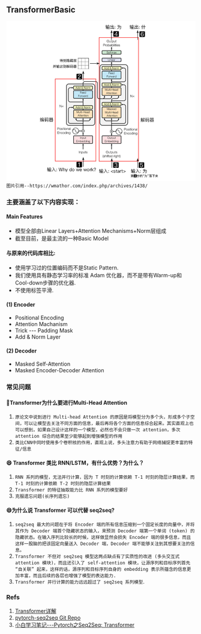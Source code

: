 ## TransformerBasic

![img_1.png](img_1.png)
`图片引用--https://wmathor.com/index.php/archives/1438/`

### 主要涵盖了以下内容实现：

#### Main Features

- 模型全部由Linear Layers+Attention Mechanisms+Norm层组成
- 截至目前，是最主流的一种Basic Model

#### 与原来的代码库相比:

- 使用学习过的位置编码而不是Static Pattern.
- 我们使用具有静态学习率的标准 Adam 优化器，而不是带有Warm-up和Cool-down步骤的优化器.
- 不使用标签平滑.

#### (1) Encoder

- Positional Encoding
- Attention Machanism
- Trick --- Padding Mask
- Add & Norm Layer

#### (2) Decoder

- Masked Self-Attention
- Masked Encoder-Decoder Attention

### 常见问题

#### 🚀️Transformer为什么要进行Multi-Head Attention

1. `原论文中说到进行 Multi-head Attention 的原因是将模型分为多个头，形成多个子空间，可以让模型去关注不同方面的信息，最后再将各个方面的信息综合起来。其实直观上也可以想到，如果自己设计这样的一个模型，必然也不会只做一次 attention，多次 attention 综合的结果至少能够起到增强模型的作用`
2. `类比CNN中同时使用多个卷积核的作用，直观上说，多头注意力有助于网络捕捉更丰富的特征/信息`

#### 😄 Transformer 类比 RNN/LSTM，有什么优势？为什么？

1. `RNN 系列的模型，无法并行计算，因为 T 时刻的计算依赖 T-1 时刻的隐层计算结果，而 T-1 时刻的计算依赖 T-2 时刻的隐层计算结果`
2. `Transformer 的特征抽取能力比 RNN 系列的模型要好`
3. `克服遗忘问题(长序列遗忘)`

#### 😄为什么说 Transformer 可以代替 seq2seq?

1. `seq2seq 最大的问题在于将 Encoder 端的所有信息压缩到一个固定长度的向量中，并将其作为 Decoder 端首个隐藏状态的输入，来预测 Decoder 端第一个单词 (token) 的隐藏状态。在输入序列比较长的时候，这样做显然会损失 Encoder 端的很多信息，而且这样一股脑的把该固定向量送入 Decoder 端，Decoder 端不能够关注到其想要关注的信息。`
2. `Transformer 不但对 seq2seq 模型这两点缺点有了实质性的改进 (多头交互式 attention 模块)，而且还引入了 self-attention 模块，让源序列和目标序列首先 “自关联” 起来，这样的话，源序列和目标序列自身的 embedding 表示所蕴含的信息更加丰富，而且后续的各层也增强了模型的表达能力.`
3. `Transformer 并行计算的能力远远超过了 seq2seq 系列模型`.

### Refs

1. [Transformer详解](https://wmathor.com/index.php/archives/1438/)
2. [pytorch-seq2seq Git Repo](https://github.com/bentrevett/pytorch-seq2seq/blob/master/6%20-%20Attention%20is%20All%20You%20Need.ipynb)
3. [小白学习笔记---Pytorch之Seq2Seq: Transformer](https://zhuanlan.zhihu.com/p/387957776)
